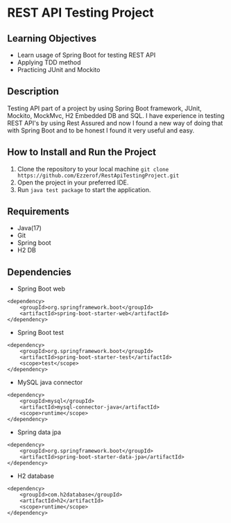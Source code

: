 # REST API Testing Project

## Learning Objectives

* Learn usage of Spring Boot for testing REST API
* Applying TDD method
* Practicing JUnit and Mockito

## Description

Testing API part of a project by using Spring Boot framework, JUnit, Mockito, MockMvc, H2 Embedded DB and SQL. I have experience in testing REST API's by using Rest Assured and now I found a new way of doing that with Spring Boot and to be honest I found it very useful and easy.


## How to Install and Run the Project
1. Clone the repository to your local machine 
    `git clone https://github.com/Ezzerof/RestApiTestingProject.git`
2. Open the project in your preferred IDE.
3. Run `java test package` to start the application.

## Requirements

* Java(17)
* Git
* Spring boot
* H2 DB

## Dependencies

* Spring Boot web
```
<dependency>
	<groupId>org.springframework.boot</groupId>
	<artifactId>spring-boot-starter-web</artifactId>
</dependency>
```
* Spring Boot test
```
<dependency>
	<groupId>org.springframework.boot</groupId>
	<artifactId>spring-boot-starter-test</artifactId>
	<scope>test</scope>
</dependency>
```
* MySQL java connector
```
<dependency>
	<groupId>mysql</groupId>
	<artifactId>mysql-connector-java</artifactId>
	<scope>runtime</scope>
</dependency>
```
* Spring data jpa
```
<dependency>
	<groupId>org.springframework.boot</groupId>
	<artifactId>spring-boot-starter-data-jpa</artifactId>
</dependency>
```
* H2 database
```
<dependency>
	<groupId>com.h2database</groupId>
	<artifactId>h2</artifactId>
	<scope>runtime</scope>
</dependency>
```
